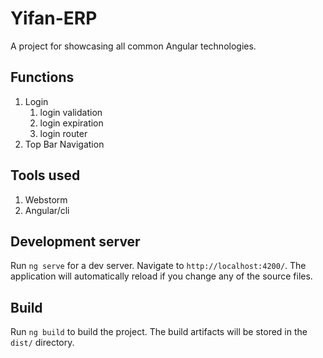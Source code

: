 # Yifan-ERP
A project for showcasing all common Angular technologies.

## Functions
1. Login
   1. login validation
   2. login expiration
   3. login router
2. Top Bar Navigation

## Tools used
1. Webstorm
2. Angular/cli

## Development server
Run `ng serve` for a dev server. Navigate to `http://localhost:4200/`. The application will automatically reload if you change any of the source files.

## Build
Run `ng build` to build the project. The build artifacts will be stored in the `dist/` directory.

